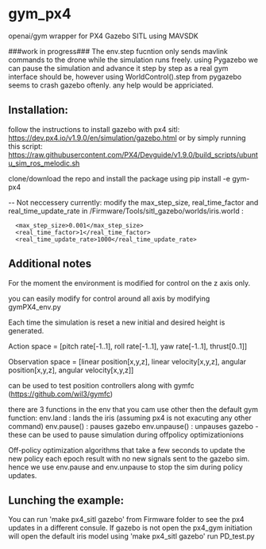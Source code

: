 # gym_px4
openai/gym wrapper for PX4 Gazebo SITL using MAVSDK

###work in progress### 
The env.step fucntion only sends mavlink commands to the drone while the simulation runs freely. using Pygazebo we can pause the simulation and advance it step by step as a real gym interface should be, however using WorldControl().step from pygazebo seems to crash gazebo oftenly. any help would be appriciated.


## Installation:
follow the instructions to install gazebo with px4 sitl: https://dev.px4.io/v1.9.0/en/simulation/gazebo.html or by simply running this script: https://raw.githubusercontent.com/PX4/Devguide/v1.9.0/build_scripts/ubuntu_sim_ros_melodic.sh

clone/download the repo and install the package using pip install -e gym-px4

-- Not neccessery currently: modify the max_step_size, real_time_factor and real_time_update_rate in /Firmware/Tools/sitl_gazebo/worlds/iris.world :

      <max_step_size>0.001</max_step_size>
      <real_time_factor>1</real_time_factor>
      <real_time_update_rate>1000</real_time_update_rate>

## Additional notes
For the moment the environment is modified for control on the z axis only.

you can easily modify for control around all axis by modifying gymPX4_env.py

Each time the simulation is reset a new initial and desired height is generated.

Action space = [pitch rate[-1..1], roll rate[-1..1], yaw rate[-1..1], thrust[0..1]] 

Observation space = [linear position[x,y,z], linear velocity[x,y,z], angular position[x,y,z], angular velocity[x,y,z]]

can be used to test position controllers along with gymfc (https://github.com/wil3/gymfc)

there are 3 functions in the env that you cam use other then the default gym function:
env.land : lands the iris (assuming px4 is not exacuting any other command)
env.pause() : pauses gazebo
env.unpause() : unpauses gazebo    -  these can be used to pause simulation during offpolicy optimizationions

Off-policy optimization algorithms that take a few seconds to update the new policy each epoch result with no new signals sent to the gazebo sim. hence we use env.pause and env.unpause to stop the sim during policy updates.

## Lunching the example:
You can run 'make px4_sitl gazebo' from Firmware folder to see the px4 updates in a different consule.
If gazebo is not open the px4_gym initiation will open the default iris model using 'make px4_sitl gazebo'
run PD_test.py

